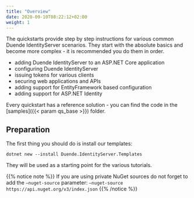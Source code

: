 ```yaml
---
title: "Overview"
date: 2020-09-10T08:22:12+02:00
weight: 1
---
```


The quickstarts provide step by step instructions for various common Duende IdentityServer scenarios. They start with the absolute basics and become more complex - it is recommended you do them in order.

* adding Duende IdentityServer to an ASP.NET Core application
* configuring Duende IdentityServer
* issuing tokens for various clients
* securing web applications and APIs
* adding support for EntityFramework based configuration
* adding support for ASP.NET Identity

Every quickstart has a reference solution - you can find the code in the [samples]({{< param qs_base >}}) folder.

## Preparation
The first thing you should do is install our templates:

```
dotnet new --install Duende.IdentityServer.Templates
```

They will be used as a starting point for the various tutorials.

{{% notice note %}}
If you are using private NuGet sources do not forget to add the `–nuget-source` parameter: `–nuget-source https://api.nuget.org/v3/index.json`
{{% /notice %}}
